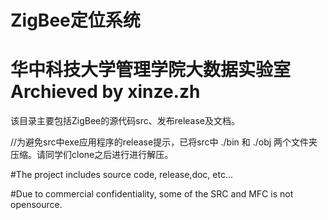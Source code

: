 ﻿# ZigBee定位系统
# 华中科技大学管理学院大数据实验室 Archieved by xinze.zh

该目录主要包括ZigBee的源代码src、发布release及文档。

//为避免src中exe应用程序的release提示，已将src中 ./bin 和 ./obj 两个文件夹压缩。请同学们clone之后进行进行解压。

#The project includes source code, release,doc, etc...

#Due to commercial confidentiality, some of the SRC and MFC is not opensource.
